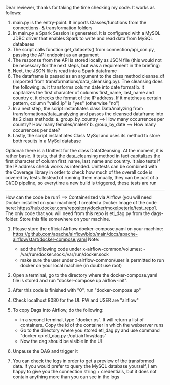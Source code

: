 Dear reviewer,
thanks for taking the time checking my code. It works as follows:
1. main.py is the entry-point. It imports Classes/functions from the connections- & transformation folders 
2. In main.py a Spark Session is generated. It is configured with a MySQL JDBC driver that enables Spark to write and read data from MySQL databases
3. The script calls function get_datasets() from connection/api_con.py, passing the API endpoint as an argument
4. The response from the API is stored locally as JSON file (this would not be necessary for the next steps, but was a requirement in the briefing)
5. Next, the JSON file is read into a Spark dataframe
6. The dataframe is passed as an argument to the class method cleanse_df (imported from transformations/data_cleansing.py). The cleansing does the following:
    a. it transforms column date into date format
    b. it capitalizes the first character of columns first_name, last_name and country
    c. it checks the format of the IP address. If it matches a certain pattern, column "valid_ip" is "yes" (otherwise "no")
7. In a next step, the script instantiates class DataAnalyzing from transformations/data_analyzing and passes the cleansed dataframe into its 2 class methods:
    a. group_by_country ==> How many occurrences per country? How many females/males?
    b. group_by_date ==> How many occurrences per date?
8. Lastly, the script instantiates Class MySql and uses its method to store both results in a MySql database

Optional: there is a Unittest for the class DataCleansing. At the moment, it is rather basic. It tests, that the data_cleansing method 
          in fact capitalizes the first character of column first_name, last_name and country. It also tests if the IP address check works as intended. 
          Unittests can be combined with the Coverage library in order to check how much of the overall code is covered by tests. 
          Instead of running them manually, they can be part of a CI/CD pipeline, so everytime a new build is triggered, these tests are run
          
------------------------------------------------------------------------------------------------------------------------------------------------------------

How can the code be run? ==> Containerized via Airflow (you will need Docker installed on your machine).
I created a Docker Image of the code here: https://hub.docker.com/repository/docker/moxelpeterle/test_repo1. 
The only code that you will need from this repo is etl_dag.py from the dags-folder. Store this file somewhere on your machine.

1. Please store the official Airflow docker-compose.yaml on your machine: 
    https://github.com/apache/airflow/blob/main/docs/apache-airflow/start/docker-compose.yaml
Note: 
    - add the following code under x-airflow-common/volumes: - /var/run/docker.sock:/var/run/docker.sock
    - make sure the user under x-airflow-common/user is permitted to run docker on your local machine (in doubt use root)

2. Open a terminal, go to the directory where the docker-compose.yaml file is stored and run "docker-compose up airflow-init". 
3. After this code is finished with "0", run "docker-compose up"
4. Check localhost 8080 for the UI. PW and USER are "airflow"
5. To copy Dags into Airflow, do the following:
    - in a second terminal, type "docker ps". It will return a list of containers. Copy the id of the container in which the webserver runs
    - Go to the directory where you stored etl_dag.py and use command "docker cp etl_dag.py <container-id>:/opt/airflow/dags" 
    - Now the dag should be visible in the UI
6. Unpause the DAG and trigger it
7. You can check the logs in order to get a preview of the transformed data. If you would prefer to query the MySQL database yourself, I am happy to give
    you the connection string + credentials, but it does not contain anything more than you can see in the logs
